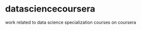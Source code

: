 datasciencecoursera
===================

work related to data science specialization courses on coursera
